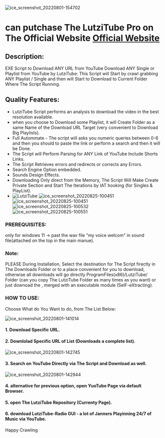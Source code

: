 ![ice_screenshot_20220801-154702](https://user-images.githubusercontent.com/45577616/182151340-20cc7ce7-d29e-4d27-9a8f-1d481609f80f.png)
# can putchase The LutziTube Pro on The Official Website [Official Website](https://lutzigoz.com?tab=repositories)

## Description:
EXE Script to Download ANY URL from YouTube
 Download ANY Single or Playlist from YouTube by LutziTube:
This Script will Start by crawl grabbing ANY Playlist / Single and then will Start to Download to Current Folder Where The Script Running.
## Quality Features:
* LutziTube Script performs an analysis to download the video in the best resolution available.
* when you choose to Download some Playlist, it will Create Folder as a same Name of the Download URL Target (very convenient to Download Big Playlists).
* Full Autommate - The script will asks you numeric queries between 0-6 and then you should to paste the link or perform a search and then it will be Done.
* The Script will Perform Parsing for ANY Link of YouTube Include Shorts Links.
* The Script Retrieves errors and redirects or corrects any Errors.
* Search Engine Option embedded.
* Sounds Design Effects.
* Downloading Only direct from the Memory, The Script Will Make Create Private Section and Start The Iterations by IAT hooking  (for Singles & PlayList).
* ![LutziTube](https://user-images.githubusercontent.com/45577616/182126852-db903747-6012-423f-85b0-0d6fec00d551.gif)
![ice_screenshot_20220825-100451](https://user-images.githubusercontent.com/45577616/186598053-07b34b2d-2c71-439c-bc1c-951afd53b74c.png)
![ice_screenshot_20220825-100451](https://user-images.githubusercontent.com/45577616/186598053-07b34b2d-2c71-439c-bc1c-951afd53b74c.png)
![ice_screenshot_20220825-100532](https://user-images.githubusercontent.com/45577616/186598029-0c80755e-2912-4b17-af69-f9b83461a3db.png)
![ice_screenshot_20220825-100551](https://user-images.githubusercontent.com/45577616/186598000-0aa2516a-52ee-4ff6-bfa7-da333610a7bb.png)
### PREREQUISITES:
only for windows 11 -> past the wav file "my voice welcom" in sound file(attached on the top in the main manue). 
### Note:
PLEASE During Installation, Select the destination for The Script firectly in The Downloads Folder or to a place convenient for you to download, otherwise all downloads will go directly ProgramFiles(x86)/LutziTube/ Folder (can you copy The LutziTube Folder as many times as you want) or just downoad the , merged with an executable module (SelF-eXtracting).

### HOW TO USE:
 Choose What do You Want to do, from The List Below:
 
![ice_screenshot_20220801-141014](https://user-images.githubusercontent.com/45577616/182135702-2eb30172-f7fa-4ae1-aafe-6695c64751a3.png)

#### 1. Download Specific URL.

#### 2. Downlolad Specific URL of List (Downloads a complete list).

![ice_screenshot_20220801-142745](https://user-images.githubusercontent.com/45577616/182138452-4c510fd7-ed15-45ea-bcd8-2d9b932d360c.png)

#### 3. Search on YouTube Directly via The Script and Download as well.

![ice_screenshot_20220801-142944](https://user-images.githubusercontent.com/45577616/182138746-cbedfe69-df0b-4515-b32f-817ef98001c9.png)

#### 4. alternative for previous option, open YuoTube Page via default Browser.

#### 5. open The LutziTube Repository (Currenty Page).

#### 6. download LutziTube-Radio GUI - a lot of Janners Playinning 24/7 of Music via YouTube.


Happy Crawling
